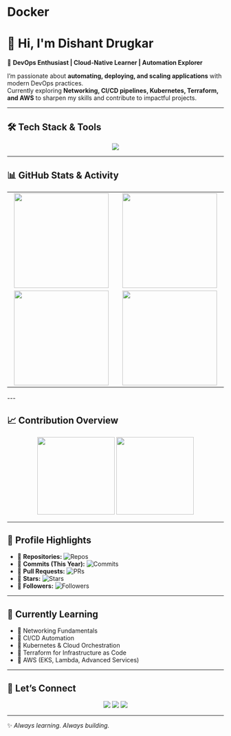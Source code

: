 # Docker

# 👋 Hi, I'm Dishant Drugkar  

🚀 **DevOps Enthusiast | Cloud-Native Learner | Automation Explorer**  

I’m passionate about **automating, deploying, and scaling applications** with modern DevOps practices.  
Currently exploring **Networking, CI/CD pipelines, Kubernetes, Terraform, and AWS** to sharpen my skills and contribute to impactful projects.  

---

## 🛠️ Tech Stack & Tools  

<p align="center">
  <img src="https://skillicons.dev/icons?i=bash,python,docker,kubernetes,aws,terraform,jenkins,linux,prometheus,grafana" />
</p>  

---

## 📊 GitHub Stats & Activity  

<p align="center">
  <table>
    <tr>
      <td align="center" width="400">
        <img src="https://github-profile-summary-cards.vercel.app/api/cards/stats?username=DishantDrugkar&theme=radical" height="220"/>
      </td>
      <td align="center" width="400">
        <img src="https://github-profile-summary-cards.vercel.app/api/cards/most-commit-language?username=DishantDrugkar&theme=radical" height="220"/>
      </td>
    </tr>
    <tr>
      <td align="center" width="400">
        <img src="https://github-profile-summary-cards.vercel.app/api/cards/repos-per-language?username=DishantDrugkar&theme=radical" height="220"/>
      </td>
      <td align="center" width="400">
        <img src="https://github-profile-summary-cards.vercel.app/api/cards/productive-time?username=DishantDrugkar&theme=radical&utcOffset=5.5" height="220"/>
      </td>
    </tr>
  </table>
</p>
---

## 📈 Contribution Overview  

<p align="center">
  <img src="https://github-profile-summary-cards.vercel.app/api/cards/stats?username=DishantDrugkar&theme=radical" height="180" />
  <img src="https://github-profile-summary-cards.vercel.app/api/cards/productive-time?username=DishantDrugkar&theme=radical&utcOffset=5.5" height="180" />
</p>

---

## 🌟 Profile Highlights  

- 🔹 **Repositories:** ![Repos](https://badgen.net/github/repos/DishantDrugkar)  
- 🔹 **Commits (This Year):** ![Commits](https://badgen.net/github/commits/year/DishantDrugkar)  
- 🔹 **Pull Requests:** ![PRs](https://badgen.net/github/prs/DishantDrugkar)  
- 🔹 **Stars:** ![Stars](https://badgen.net/github/stars/DishantDrugkar)  
- 🔹 **Followers:** ![Followers](https://badgen.net/github/followers/DishantDrugkar)  

---

## 📖 Currently Learning  

- 📌 Networking Fundamentals  
- 📌 CI/CD Automation  
- 📌 Kubernetes & Cloud Orchestration  
- 📌 Terraform for Infrastructure as Code  
- 📌 AWS (EKS, Lambda, Advanced Services)  

---

## 🤝 Let’s Connect  

<p align="center">
  <a href="https://www.linkedin.com/in/dishant-drugkar/"><img src="https://img.shields.io/badge/-LinkedIn-blue?style=flat&logo=linkedin" /></a>
  <a href="mailto:dishantdrugkar1@gmail.com"><img src="https://img.shields.io/badge/-Gmail-red?style=flat&logo=gmail" /></a>
  <a href="http://www.dishantdrugkar.in"><img src="https://img.shields.io/badge/-Portfolio-black?style=flat&logo=vercel" /></a>
</p>  

---

✨ *Always learning. Always building.*  
